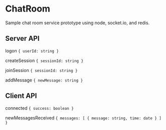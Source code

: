 # ChatRoom
Sample chat room service prototype using node, socket.io, and redis.

## Server API
logon
`{
	userId: string
}`

createSession
`{
  sessionId: string
}`

joinSession
`{
  sessionId: string
}`

addMessage
`{
  newMessage: string
}`

## Client API
connected
`{
  success: boolean
}`

newMessagesReceived
`{
  messages: [ {
    message: string,
    time: date
  } ]
}`
